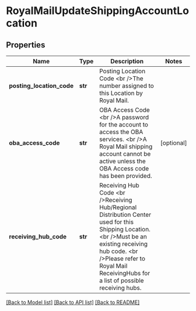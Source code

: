 # RoyalMailUpdateShippingAccountLocation

## Properties
Name | Type | Description | Notes
------------ | ------------- | ------------- | -------------
**posting_location_code** | **str** | Posting Location Code &lt;br /&gt;The number assigned to this Location by Royal Mail. | 
**oba_access_code** | **str** | OBA Access Code &lt;br /&gt;A password for the account to access the OBA services. &lt;br /&gt;A Royal Mail shipping account cannot be active unless the OBA Access code has been provided. | [optional] 
**receiving_hub_code** | **str** | Receiving Hub Code &lt;br /&gt;Receiving Hub/Regional Distribution Center used for this Shipping Location. &lt;br /&gt;Must be an existing receiving hub code. &lt;br /&gt;Please refer to Royal Mail ReceivingHubs for a list of possible receiving hubs. | 

[[Back to Model list]](../README.md#documentation-for-models) [[Back to API list]](../README.md#documentation-for-api-endpoints) [[Back to README]](../README.md)

